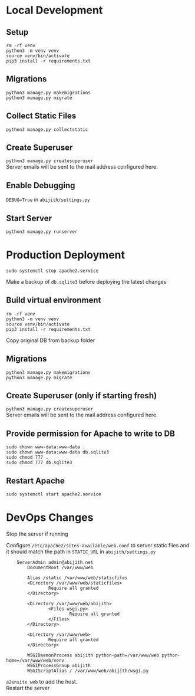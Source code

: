# Local Development

## Setup
  `rm -rf venv`<br/>
  `python3 -m venv venv` <br/>
  `source venv/bin/activate` <br/>
  `pip3 install -r requirements.txt`

## Migrations
  `python3 manage.py makemigrations`<br/>
  `python3 manage.py migrate`

## Collect Static Files
`python3 manage.py collectstatic`

## Create Superuser
`python3 manage.py createsuperuser`
<br/>Server emails will be sent to the mail address configured here.

## Enable Debugging
`DEBUG=True` in `abijith/settings.py`

## Start Server
`python3 manage.py runserver`

# Production Deployment

`sudo systemctl stop apache2.service`

Make a backup of `db.sqlite3` before deploying the latest changes

## Build virtual environment
`rm -rf venv`<br/>
`python3 -m venv venv` <br/>
  `source venv/bin/activate` <br/>
  `pip3 install -r requirements.txt`

Copy original DB from backup folder

## Migrations
`python3 manage.py makemigrations`<br/>
  `python3 manage.py migrate`

## Create Superuser (only if starting fresh)
`python3 manage.py createsuperuser`
<br/>Server emails will be sent to the mail address configured here.

## Provide permission for Apache to write to DB
`sudo chown www-data:www-data .`<br/>
`sudo chown www-data:www-data db.sqlite3`<br/>
`sudo chmod 777 .`<br/>
`sudo chmod 777 db.sqlite3`

## Restart Apache
`sudo systemctl start apache2.service`

# DevOps Changes
Stop the server if running

Configure `/etc/apache2/sites-available/web.conf` to server static files and it should match the path in `STATIC_URL` in `abijith/settings.py`
```
	ServerAdmin admin@abijith.net
        DocumentRoot /var/www/web

        Alias /static /var/www/web/staticfiles
        <Directory /var/www/web/staticfiles>
                Require all granted
        </Directory>

        <Directory /var/www/web/abijith>
                <Files wsgi.py>
                        Require all granted
                </Files>
        </Directory>

        <Directory /var/www/web>
                Require all granted
        </Directory>

        WSGIDaemonProcess abijith python-path=/var/www/web python-home=/var/www/web/venv
        WSGIProcessGroup abijith
        WSGIScriptAlias / /var/www/web/abijith/wsgi.py
```
`a2ensite web` to add the host.<br/>
Restart the server
